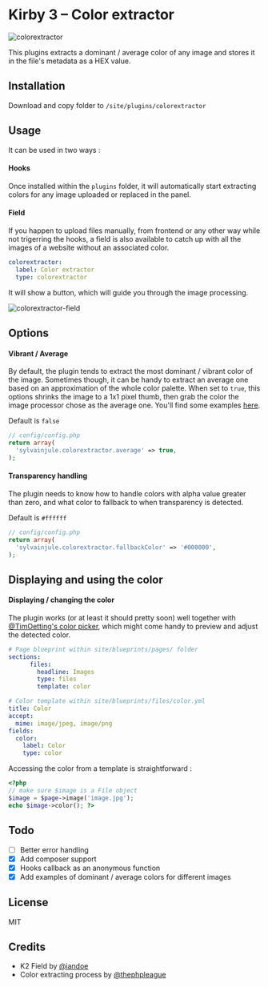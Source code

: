 # Kirby 3 – Color extractor

![colorextractor](https://user-images.githubusercontent.com/14079751/45950127-c73c0d00-bffe-11e8-8e10-eef90185f624.jpg)

This plugins extracts a dominant / average color of any image and stores it in the file's metadata as a HEX value.

## Installation

Download and copy folder to ```/site/plugins/colorextractor```

## Usage

It can be used in two ways :

#### Hooks

Once installed within the ```plugins``` folder, it will automatically start extracting colors for any image uploaded or replaced in the panel.

#### Field

If you happen to upload files manually, from frontend or any other way while not trigerring the hooks, a field is also available to catch up with all the images of a website without an associated color.

```yaml
colorextractor:
  label: Color extractor
  type: colorextractor
```

It will show a button, which will guide you through the image processing.

![colorextractor-field](https://user-images.githubusercontent.com/14079751/45931472-ef7c2b00-bf6e-11e8-8260-ec1d2ed64ed5.png)

## Options

#### Vibrant / Average

By default, the plugin tends to extract the most dominant / vibrant color of the image. Sometimes though, it can be handy to extract an average one based on an approximation of the whole color palette. When set to ```true```, this options shrinks the image to a 1x1 pixel thumb, then grab the color the image processor chose as the average one. You'll find some examples [here](https://github.com/sylvainjule/kirby3-colorextractor/blob/master/docs/examples.md).

Default is ```false``` 

```php
// config/config.php
return array(
  'sylvainjule.colorextractor.average' => true,
);
```

#### Transparency handling

The plugin needs to know how to handle colors with alpha value greater than zero, and what color to fallback to when transparency is detected.

Default is ```#ffffff```

```php
// config/config.php
return array(
  'sylvainjule.colorextractor.fallbackColor' => '#000000',
);
```

## Displaying and using the color

#### Displaying / changing the color

The plugin works (or at least it should pretty soon) well together with [@TimOetting's color picker](https://github.com/TimOetting/kirby-color), which might come handy to preview and adjust the detected color.

```yaml
# Page blueprint within site/blueprints/pages/ folder
sections:
      files:
        headline: Images
        type: files
        template: color
```

```yaml
# Color template within site/blueprints/files/color.yml
title: Color
accept:
  mime: image/jpeg, image/png
fields:
  color:
    label: Color
    type: color
```

Accessing the color from a template is straightforward :

```php
<?php 
// make sure $image is a File object
$image = $page->image('image.jpg');  
echo $image->color(); ?>
```

## Todo

- [ ] Better error handling
- [X] Add composer support
- [X] Hooks callback as an anonymous function
- [x] Add examples of dominant / average colors for different images

## License

MIT

## Credits

- K2 Field by [@iandoe](https://github.com/iandoe/kirby-dominant-color/blob/master/README.md)
- Color extracting process by [@thephpleague](https://github.com/thephpleague/color-extractor)
